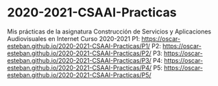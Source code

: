 # 2020-2021-CSAAI-Practicas
Mis prácticas de la asignatura Construcción de Servicios y Aplicaciones Audiovisuales en Internet Curso 2020-2021
P1: https://oscar-esteban.github.io/2020-2021-CSAAI-Practicas/P1/
P2: https://oscar-esteban.github.io/2020-2021-CSAAI-Practicas/P2/
P3: https://oscar-esteban.github.io/2020-2021-CSAAI-Practicas/P3/
P4: https://oscar-esteban.github.io/2020-2021-CSAAI-Practicas/P4/
P5: https://oscar-esteban.github.io/2020-2021-CSAAI-Practicas/P5/